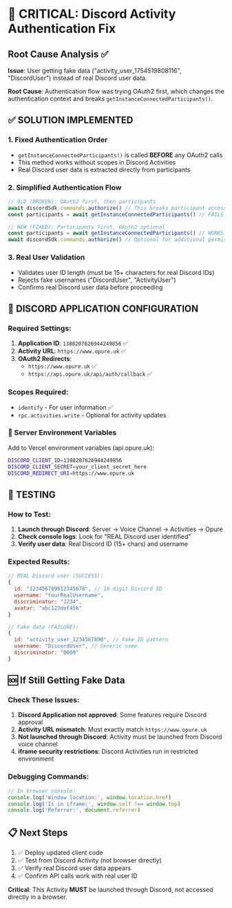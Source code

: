 # 🚨 CRITICAL: Discord Activity Authentication Fix

## Root Cause Analysis ✅

**Issue**: User getting fake data ("activity_user_1754519808116", "DiscordUser") instead of real Discord user data.

**Root Cause**: Authentication flow was trying OAuth2 first, which changes the authentication context and breaks `getInstanceConnectedParticipants()`.

## ✅ SOLUTION IMPLEMENTED

### 1. **Fixed Authentication Order** 
- `getInstanceConnectedParticipants()` is called **BEFORE** any OAuth2 calls
- This method works without scopes in Discord Activities
- Real Discord user data is extracted directly from participants

### 2. **Simplified Authentication Flow**
```typescript
// OLD (BROKEN): OAuth2 first, then participants
await discordSdk.commands.authorize() // This breaks participant access
const participants = await getInstanceConnectedParticipants() // FAILS

// NEW (FIXED): Participants first, OAuth2 optional
const participants = await getInstanceConnectedParticipants() // WORKS
await discordSdk.commands.authorize() // Optional for additional permissions
```

### 3. **Real User Validation**
- Validates user ID length (must be 15+ characters for real Discord IDs)
- Rejects fake usernames ("DiscordUser", "ActivityUser") 
- Confirms real Discord user data before proceeding

## 🎯 DISCORD APPLICATION CONFIGURATION

### Required Settings:
1. **Application ID**: `1388207626944249856` ✅
2. **Activity URL**: `https://www.opure.uk` ✅  
3. **OAuth2 Redirects**: 
   - `https://www.opure.uk` ✅
   - `https://api.opure.uk/api/auth/callback` ✅

### Scopes Required:
- `identify` - For user information ✅
- `rpc.activities.write` - Optional for activity updates

### 🔧 Server Environment Variables

Add to Vercel environment variables (api.opure.uk):
```bash
DISCORD_CLIENT_ID=1388207626944249856
DISCORD_CLIENT_SECRET=your_client_secret_here
DISCORD_REDIRECT_URI=https://www.opure.uk
```

## 🚀 TESTING

### How to Test:
1. **Launch through Discord**: Server → Voice Channel → Activities → Opure
2. **Check console logs**: Look for "REAL Discord user identified"
3. **Verify user data**: Real Discord ID (15+ chars) and username

### Expected Results:
```javascript
// REAL Discord user (SUCCESS):
{
  id: "123456789012345678", // 18-digit Discord ID
  username: "YourRealUsername",
  discriminator: "1234",
  avatar: "abc123def456"
}

// Fake data (FAILURE):
{
  id: "activity_user_1234567890", // Fake ID pattern
  username: "DiscordUser", // Generic name
  discriminator: "0000"
}
```

## 🆘 If Still Getting Fake Data

### Check These Issues:

1. **Discord Application not approved**: Some features require Discord approval
2. **Activity URL mismatch**: Must exactly match `https://www.opure.uk`
3. **Not launched through Discord**: Activity must be launched from Discord voice channel
4. **iframe security restrictions**: Discord Activities run in restricted environment

### Debugging Commands:
```javascript
// In browser console:
console.log('Window location:', window.location.href)
console.log('Is in iframe:', window.self !== window.top)
console.log('Referrer:', document.referrer)
```

## 📋 Next Steps

1. ✅ Deploy updated client code
2. ✅ Test from Discord Activity (not browser directly)  
3. ✅ Verify real Discord user data appears
4. ✅ Confirm API calls work with real user ID

**Critical**: This Activity **MUST** be launched through Discord, not accessed directly in a browser.
